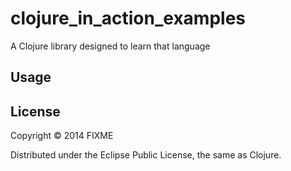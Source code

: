# clojure_in_action_examples

A Clojure library designed to learn that language

## Usage


## License

Copyright © 2014 FIXME

Distributed under the Eclipse Public License, the same as Clojure.
